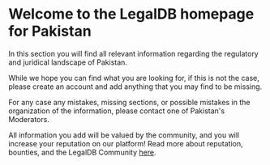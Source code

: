 <!-- TITLE: Pakistan -->
<!-- SUBTITLE: Welcome to the legalDB home of Pakistan -->

# Welcome to the LegalDB homepage for Pakistan

In this section you will find all relevant information regarding the regulatory and juridical landscape of Pakistan.

While we hope you can find what you are looking for, if this is not the case, please create an account and add anything that you may find to be missing.

For any case any mistakes, missing sections, or possible mistakes in the organization of the information, please contact one of Pakistan's Moderators.

All information you add will be valued by the community, and you will increase your reputation on our platform! Read more about reputation, bounties, and the LegalDB Community [here](http://legaldb.herokuapp.com/legaldb/community).
